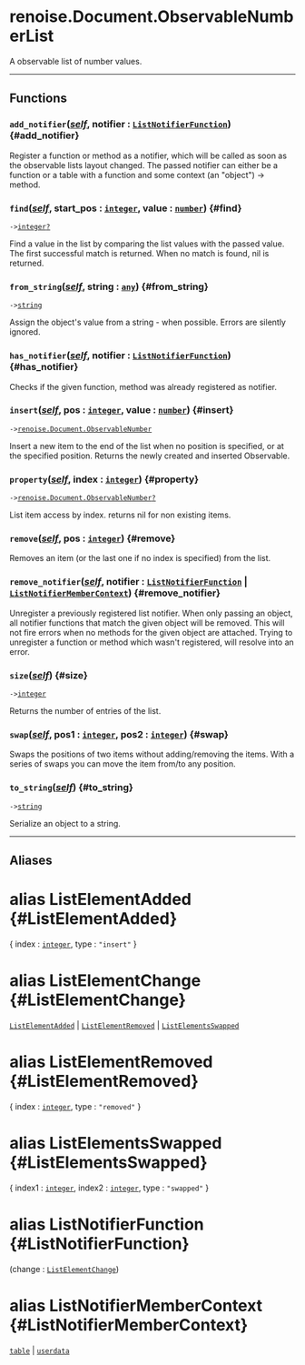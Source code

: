 # renoise.Document.ObservableNumberList  
A observable list of number values.  

---  
## Functions
### `add_notifier`([*self*](../../API/builtins/self.md), notifier : [`ListNotifierFunction`](#ListNotifierFunction)) {#add_notifier}
Register a function or method as a notifier, which will be called as soon as
the observable lists layout changed. The passed notifier can either be a function
or a table with a function and some context (an "object") -> method.
### `find`([*self*](../../API/builtins/self.md), start_pos : [`integer`](../../API/builtins/integer.md), value : [`number`](../../API/builtins/number.md)) {#find}
`->`[`integer`](../../API/builtins/integer.md)[`?`](../../API/builtins/nil.md)  

Find a value in the list by comparing the list values with the passed
value. The first successful match is returned. When no match is found, nil
is returned.
### `from_string`([*self*](../../API/builtins/self.md), string : [`any`](../../API/builtins/any.md)) {#from_string}
`->`[`string`](../../API/builtins/string.md)  

Assign the object's value from a string - when possible. Errors are
silently ignored.
### `has_notifier`([*self*](../../API/builtins/self.md), notifier : [`ListNotifierFunction`](#ListNotifierFunction)) {#has_notifier}
Checks if the given function, method was already registered as notifier.
### `insert`([*self*](../../API/builtins/self.md), pos : [`integer`](../../API/builtins/integer.md), value : [`number`](../../API/builtins/number.md)) {#insert}
`->`[`renoise.Document.ObservableNumber`](../../API/renoise/renoise.Document.ObservableNumber.md)  

Insert a new item to the end of the list when no position is specified, or
at the specified position. Returns the newly created and inserted Observable.
### `property`([*self*](../../API/builtins/self.md), index : [`integer`](../../API/builtins/integer.md)) {#property}
`->`[`renoise.Document.ObservableNumber`](../../API/renoise/renoise.Document.ObservableNumber.md)[`?`](../../API/builtins/nil.md)  

List item access by index. returns nil for non existing items.
### `remove`([*self*](../../API/builtins/self.md), pos : [`integer`](../../API/builtins/integer.md)) {#remove}
Removes an item (or the last one if no index is specified) from the list.
### `remove_notifier`([*self*](../../API/builtins/self.md), notifier : [`ListNotifierFunction`](#ListNotifierFunction) | [`ListNotifierMemberContext`](#ListNotifierMemberContext)) {#remove_notifier}
Unregister a previously registered list notifier. When only passing an object,
all notifier functions that match the given object will be removed.
This will not fire errors when no methods for the given object are attached.
Trying to unregister a function or method which wasn't registered, will resolve
into an error.
### `size`([*self*](../../API/builtins/self.md)) {#size}
`->`[`integer`](../../API/builtins/integer.md)  

Returns the number of entries of the list.
### `swap`([*self*](../../API/builtins/self.md), pos1 : [`integer`](../../API/builtins/integer.md), pos2 : [`integer`](../../API/builtins/integer.md)) {#swap}
Swaps the positions of two items without adding/removing the items.
With a series of swaps you can move the item from/to any position.
### `to_string`([*self*](../../API/builtins/self.md)) {#to_string}
`->`[`string`](../../API/builtins/string.md)  

Serialize an object to a string.  



---  
## Aliases  
# alias ListElementAdded {#ListElementAdded}
{ index : [`integer`](../../API/builtins/integer.md), type : `"insert"` }  
  
  
# alias ListElementChange {#ListElementChange}
[`ListElementAdded`](#ListElementAdded) | [`ListElementRemoved`](#ListElementRemoved) | [`ListElementsSwapped`](#ListElementsSwapped)  
  
  
# alias ListElementRemoved {#ListElementRemoved}
{ index : [`integer`](../../API/builtins/integer.md), type : `"removed"` }  
  
  
# alias ListElementsSwapped {#ListElementsSwapped}
{ index1 : [`integer`](../../API/builtins/integer.md), index2 : [`integer`](../../API/builtins/integer.md), type : `"swapped"` }  
  
  
# alias ListNotifierFunction {#ListNotifierFunction}
(change : [`ListElementChange`](#ListElementChange))  
  
  
# alias ListNotifierMemberContext {#ListNotifierMemberContext}
[`table`](../../API/builtins/table.md) | [`userdata`](../../API/builtins/userdata.md)  
  
  

